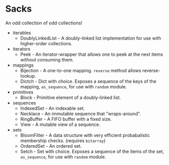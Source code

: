 # Sacks

An odd collection of odd collections!

* iterables
    * DoublyLinkedList - A doubly-linked list implementation for use with higher-order collections.
* iterators
    * Peek - An iterator-wrapper that allows one to peek at the next items without consuming them.
* mappings
    * Bijection - A one-to-one mapping. `reverse` method allows reverse-lookup.
    * Dictch - Dict with choice. Exposes a sequence of the keys of the mapping, `as_sequence`, for use with `random` module.
* primitives
    * Block - Primitive element of a doubly-linked list.
* sequences
    * IndexedSet - An indexable set.
    * Necklace - An immutable sequence that "wraps-around".
    * RingBuffer - A FIFO buffer with a fixed size.
    * View - A mutable view of a sequence.
* sets
    * BloomFilter - A data structure with very efficient probabalistic membership checks.  (requires `bitarray`)
    * OrderedSet - An ordered set.
    * Setch - Set with choice. Exposes a sequence of the items of the set, `as_sequence`, for use with `random` module.
